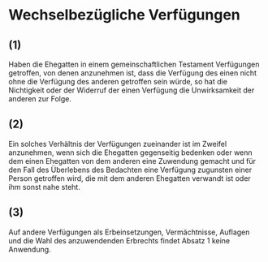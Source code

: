 # Wechselbezügliche Verfügungen



## (1)

 Haben die Ehegatten in einem gemeinschaftlichen Testament Verfügungen getroffen, von denen anzunehmen ist, dass die Verfügung des einen nicht ohne die Verfügung des anderen getroffen sein würde, so hat die Nichtigkeit oder der Widerruf der einen Verfügung die Unwirksamkeit der anderen zur Folge.

## (2)

 Ein solches Verhältnis der Verfügungen zueinander ist im Zweifel anzunehmen, wenn sich die Ehegatten gegenseitig bedenken oder wenn dem einen Ehegatten von dem anderen eine Zuwendung gemacht und für den Fall des Überlebens des Bedachten eine Verfügung zugunsten einer Person getroffen wird, die mit dem anderen Ehegatten verwandt ist oder ihm sonst nahe steht.

## (3)

 Auf andere Verfügungen als Erbeinsetzungen, Vermächtnisse, Auflagen und die Wahl des anzuwendenden Erbrechts findet Absatz 1 keine Anwendung. 

